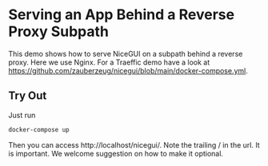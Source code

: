 # Serving an App Behind a Reverse Proxy Subpath

This demo shows how to serve NiceGUI on a subpath behind a reverse proxy.
Here we use Nginx.
For a Traeffic demo have a look at https://github.com/zauberzeug/nicegui/blob/main/docker-compose.yml.

## Try Out

Just run

```bash
docker-compose up
```

Then you can access http://localhost/nicegui/.
Note the trailing / in the url.
It is important.
We welcome suggestion on how to make it optional.

